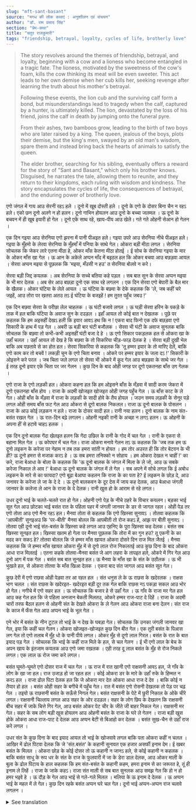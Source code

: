 ```yaml
---
slug: "mft-sant-basant"
source: "मगध की लोक कथाएं : अनुशाीलन एवं संचयन"
author: "डॉ. राम प्रसाद सिंह"
section: "प्रेम-कथा"
title: "चतुर राजकुमारी"
tags: "friendship, betrayal, loyalty, cycles of life, brotherly love"
---
```

<blockquote>
The story revolves around the themes of friendship, betrayal, and loyalty, beginning with a cow and a lioness who become entangled in a tragic fate. The lioness, motivated by the sweetness of the cow's foam, kills the cow thinking its meat will be even sweeter. This act leads to her own demise when her cub kills her, seeking revenge after learning the truth about his mother's betrayal.

Following these events, the lion cub and the surviving calf form a bond, but misunderstandings lead to tragedy when the calf, captured by a hunter, is ultimately killed. The lion, devastated by the loss of his friend, joins the calf in death by jumping onto the funeral pyre.

From their ashes, two bamboos grow, leading to the birth of two boys who are later raised by a king. The queen, jealous of the boys, plots their demise, but the king's men, swayed by an old man's wisdom, spare them and instead bring back the hearts of animals to satisfy the queen. 

The elder brother, searching for his sibling, eventually offers a reward for the story of "Sant and Basant," which only his brother knows. Disguised, he narrates the tale, allowing them to reunite, and they return to their kingdoms, each ruling with wisdom and kindness. The story encapsulates the cycles of life, the consequences of betrayal, and the enduring power of brotherly love.
</blockquote>

एगो जंगल में गाय आउ सेरनी रहऽ हले । दूनो में खूब दोस्ती हले । दूनो के एगो के दोसर बिना चैन न रहऽ हले। एको छन दूनो अलगे न हो हलन। दूनो गाभिन होयलन आउ दूनो के बच्चा जलमल । ऊ दूनो के बचवन में ही खूब इयारी हो गेल । दूनो एके साथ रहे, खाय-पीय आउ खेले। गते गते ओहनी सेआन हो गेलन । 

एक दिन गइया आउ सेरनिया एगो झरना में पानी पीअइत हले। गइया उपरे आउ सेरनिया नीचे पीअइत हले। गइया के मुँहमो के लेरवा सेरनिया के मुँहमाँ में पनिया के साथे गेल। ओकरा बड़ी मीठा लगल । सेरनिया सोचलक कि जेकर लारे एतना मीठा हे, ओकर माँस केतना मीठा होतई । ई सोच के सेरनिया गइया के मार के ओकर माँस खा गेल । ऊ आन के अकेले अप्पन माँद में बइठल हल कि ओकर बचवा आउ बछड़वा आयल । सेरवा अप्पन मइया से पूछलक कि 'मइया, मँउसी न हउ' त सेरनिया बोलवे न करे। 

सेरवा बड़ी जिद्द कयलक । अब सेरनिया के सच्चे बतिया कहे पड़ल । सब बात सुन के सेरवा अप्पन मइया के भी मार देलक । अब सेर आउ बछड़ा दूनो एक साथ रहे लगलन । एक दिन सेरवा एगो बेपारी के बैल मार के खैलक। ओकर घंटिया के लेले आयल । ऊ घंटिया के बछवा के देके कहलक कि 'ले, जब कहीं चरे जइहें, आउ तोरा पर खतरा अतउ तऽ ई घंटिया के बजइहें ! हम तुरत पहुँच जबउ !' 

एक दिन बछवा सेरवा के परीछा लेल चाहलक । ऊ घंटी बजावे लगल । ऊ घड़ी सेरवा हरिन के पकड़े के ताक में हल बाकि घंटिया के अवाज सुन के दउड़ल । इहाँ आयल तो कोई बात न देखलक । पूछे पर कहलक कि हम अइसहीं देखऽ हली कि इयार आवऽ हथ कि न ! एकरा बाद फिनो एक दफे बछड़वा एगो सिकारी के हाथ में पड़ गेल । अबरी ऊ बड़ी बार घंटी बजौलक । सेरवा भी घंटी के अवाज सुनलक बाकि सोचलक कि बछवा तो कभी-कभी अइसहीं घंटी बजा दे हे । ऊ एगो सिकार पकड़लक हल से ओकरा खा के उहाँ चलल । उहाँ आयल तो देख हे कि बछवा के तो सिकरिया चीड़-फाड़ देलक हे । सेरवा बड़ी दुखी भेल बाकि अब पछतावे से का होत हल। सेरवा सिकरिया से कहलक कि 'तू हम्मर इयार के तो मारिए देलें, बाकि एगो काम कर तो बचवें ! लकड़ी चुन के एगो चिता बनाव । ओकरे पर हम्मर इयार के जला दऽ !' सिकारी के ओइसने करे परल । जब चिता जले लगल तो सेरवा भी ओकरे में कूद गेल आउ बछड़वा के साथे जर गेल । ई तरह दूनो इयार एके चिता पर जर गेलन । कुछ दिन के बाद ओही जगह पर दूगो एकतनहा बाँस उग गेलक । 

एगो राजा के एगो लड़की हल। ओकरा कहना हल कि हम ओइसने बाँस के मँड़वा में सादी करम जेकरा में दूगो एकतनहा बाँस होय । राजा के अदमी खोजइत खोजइत ओही जगह पहुँच गेल । ऊ बाँस काट के ले गेल। ओही बाँस के मँड़वा में राजा के लड़की के सादी होवे के तैय होयल । जउन समय लड़की के सेनूर पड़े लगल ओही समय बाँस फट गेल आउ ओकरा से दूगो बालक निकलल। राजा ऊ दूनो बालक के पोसलन । राजा के आउ कोई लड़कन न हले। राजा के दोसर सादी हल। रानी नया हलन। दूनो बालक के नाम संत-बसंत रखल गेल । ऊ रात-दिन बढ़े लगलन। ओहनी नइकी रानी के अच्छा न लगऽ हलन। ऊ ओहनी के अपना हीं से हटावे चाहऽ हलक । 

एक दिन दूनो बालक गेंदा खेलइत हलन कि गेंदा उछिल के रानी के गोद में चल गेल । रानी के एकरा से बहाना मिल गेल । ऊ कोपघर में चल गेल। राजा ओकरा मनावे गेलन तऽ ऊ कहलक कि 'जब तक हम ऊ दूनो लइकन के करेजा पर नेहाम न तब तक हमरा सांती न होयत । हम तोर अउरत ही कि तोर बेटवन के भी ही? ऊ दूनो हमरा से मजाक करऽ हे । ऊ सब हमरा तनिक्को न सोहाय । हम ओकरा देखल न चाहीं !' का करे, राजा बेआधा के बोला के कहलक कि 'ऊ दूनो बालक के जंगल में मिला के ले जो, आउ ऊ सबके करेजा निकाल ले आव !' बेआधा ऊ दूनो बालक के जंगल में ले गेल । सब अपने में सोचे लगल कि ई अबोध लइकन के मारे से का फायदा?  एगो बूढ़ा बेआघा कहलन कि राजा के का पता हे? ई लइकन के छोड़ दे, आउ जनावर के करेजा ले जा के दे दे । ऊ दूनो बालकवन के दूर देस में जाय कह देलक, आउ बेआधा जंगली जानवर के कलेजा ले आन के राजा के दे देलक। रानी खुस हो के आराम से रहे लगल।
 
उधर दूनो भाई के चलते-चलते रात हो गेल। ओहनी एगो पेड़ के नीचे ठहरे के विचार कयलन। बड़का भाई सूत गेल आउ छोटका भाई बसंत रात के पहिला पहर में जंगली जानवर के डर से जागल रहल। ओही पेड़ तर एगो तोता आउ एगो मैना रहऽ हल। मैनवा तोता से कहलक कि एगो खिस्सा सुनावऽ । तोतवा कहलक कि 'आपबीती' सुनइअउ कि 'पर-बीती' मैनवा बोलल कि आपबीती तो रोज कहऽ हें, आझ पर बीती सुनावऽ । तोतवा एही दूनो भाई संत-बसंत के खिस्सा कहे लगल आउ एहनिए के पूरा खिस्सा कह देलक। बसंत सब खिस्सा सुनइत हल। खिस्सा खतम हो गेला पर मैनवा पूछलक कि तोरा में का गुन हउ? तू एकनी के का मदद कर सकऽ हे? तोतवा बोलल कि जे हम्मर माँस खायत ओकरा दोसरे दिन राज मिल जैतई । मैनवा कहलक कि जे हम्मर माँस खायत ओकरा मुँह में से दूगो लाल रोज निकलतई आउ कुछ दिना के बाद ओकरा आधा राज मिलतई । एतना कहके तोतवा-मैनवा बसंत जे आग लहरा के तापइत हले, ओकरे में गिर गेल आउ दूनो आग में पक गेल । बसंत सब बात सुनइत हल। ऊ मैनवा के माँस खा के संत के उठौलक । ऊ भी भुखले हल, से ओकरा तोतवा के माँस खिआ देलक । एकरा बाद संत जागल आउ बसंत सूत गेल।

कुछ देरी में एगो राछस ओही पेड़वा तर आ रहल हल । संत धनुस ले के ऊ राछस के खदेरलक । राक्षस भाग चलल । संत राछस के खदेरइत- खदेरइत बड़ी दूर तक गेल बाकि राछस नऽ पकड़ा सकल आउ भोर हो गेल। नगीचे में एगो सहर हल । ऊ सोचलक कि बजार हे से उहाँ गेल । ऊ गाँव के राजा मर गेल हल आउ कह गेल हल कि जे पहिला अनजान बेकती मिलतउ, ओकरे हम्मर राज-पाट दे दिहें । राजा के अदमी चारों तरफ बैठल हलन से ओहनी संत के देखते ओकरा के ले गेलन आउ ओकरा राजा बना देलन। संत राज के काज में फँस गेल आउ अप्पन भाई के भूल गेल । 

एने भोर में बसंत के नीन टूटल तो भाई के न देख के घबड़ा गेल। सोचलक कि उनका जंगली जानवर खा गेल, इया कि कहीं चल गेलन। ओकरा खोजइत-खोजइत कुछ दिन बीत गेल। एक तुरी बसंत के पिआस लग गेल तो एगो तलाब में मुँह धो के पानी पीये लगल। ओकर मुँह से दूगो लाल गिरल। बसंत के रात के बात इयाद पड़ गेल । सोचलक कि भाई के कहीं राज मिले के हल, से चल गेलन । ई भी एगो लाल के बेच के अपन खाय के इंतजाम कयलक आउ एगो जमा रखलक । एही तरह दू लाल बसंत के मुँह से रोज निकले लगल। एक लाल ऊ रोज जमा करे लगल। 

बसंत घूमते-घूमते एगो दोसर राज में चल गेल । ऊ राज में रात खानी एगो राक्षसनी आवऽ हल, जे गाँव के लोग के खा जा हल। राज उजाड़ हो जा रहल हल । कोई ओकरा डर के मारे के उहाँ रुके के हिम्मत न करऽ हल । राजा ढोल पिटा देलक हल कि जे ओकरा मार देत ओकरा आधा राज दे देव । बाकि कोई न तैयार हो हल । बसंत ओही सहर के बगीचे में पहुँच गेल। रात में बसंत एगो रोसनी देखलक तो पेड़ पर चढ़ गेल । तइयो ऊ राछसनी बसंत के सऊँसे निगल गेल। बसंत राक्षसनी के पेटे में छुरी निकाल के ओके चीरे लगल। राक्षसनी चिल्लाय लगल आउ सहर के ओर दउड़ल। सहर के लोग छिप के देखलन कि राक्षसनी बीच सहर में जाके चित्ते गिर गेल, आउ बसंत ओकर पेट चीर के जीते जी बाहर निकल गेल। राक्षसनी मर गेल। सहर के सब लोग बड़ी खुस होयलन आउ ओहनी बसंत के राजा के घरे ले गेलन । राजा बड़ी खुस होके ओकरा आधा राज-पाट दे देलक आउ अप्पन बेटी से बिआहो कर देलक । बसंत सुख-चैन से उहाँ राज करे लगल । 

उधर संत के कुछ दिना के बाद इयाद आयल तो भाई के खोजवावे लगल बाकि पता ओकरा कहीं न चलल । आखिर में ढोल पिटवा देलक कि जे 'संत.बसंत' के कहानी सुनावत एक हजार असर्फी इनाम देम। ई खबर बसंत के मिलल । ओकरा छोड़ के कोई दोसर तो ऊ कहानी न जानऽ हले, से कोई कहानी न कहलक । बाकि बसंत साधु के रूप धर के संत के राज के फुलवारी में जा के डेरा डाल देलक, आउ ओकर माली के बुला के ढोल पिटाय के हाल कहलक कि हम संत-बसंत के कहानी कहम, हमरा इनाम से का जरूरत हे, तूं ही इनाम ले लिहें । राजा के जाके कहऽ। राजा संत माली से सब बात सुनलक आउ समझ गेल कि हो न हो हमर भइवे हे । ऊ दौड़ के गेल आउ भाई से गले-गले मिलल । मलिया के ऊ इनाम दे देलक । ऊ अप्पन भाई के महल में ले गेल। कुछ दिन रहके बसंत अप्पन घरे चल गेल। दूनो भाई अप्पन-अप्पन राज चलावे लगलन ।


<details>
<summary>See translation</summary>

Once, a cow and a lioness were drinking water at a waterfall. The cow was drinking from above while the lioness was drinking from below. The cow's foam mixed with the water and went into the lioness's mouth. It tasted very sweet to her. The lioness thought, if the foam is so sweet, how sweet must the cow's meat be. Thinking this, the lioness killed the cow and ate its flesh. She sat alone in her den when her cubs and calves came. The lion cub asked his mother, "Mother, is there no aunt?" but the lioness did not reply.

The lion cub persisted. Eventually, the lioness had to tell the truth. After hearing everything, the cub killed his own mother too. Now both the lion and the calf began to live together. One day, the lion cub killed a merchant's bull. He brought the bell that was on it. He gave the bell to the calf and said, "Here, when you go grazing and if there is any danger, this bell will ring! I will come immediately!"

One day, the calf wanted to test the lion cub. He started ringing the bell. At that moment, the lion was on the lookout to catch a deer, but hearing the bell's sound, he ran away. When he arrived, he saw nothing. When asked, he said, "I was just checking to see if my friend was coming or not!" After that, the calf fell into the hands of a hunter. The calf rang the bell many times. The lion also heard the bell but thought the calf was just ringing it for fun. He caught a deer and went to that place. When he arrived, he saw that the calf had been torn apart by the hunter. The lion was very sad but regretting would not help now. He told the hunter, "You have killed my friend, but please do one thing! Gather wood and make a pyre. Burn my friend on it!" The hunter did as instructed. When the pyre started burning, the lion also jumped into it and burned with the calf. Thus, both friends were burned on the same pyre. After a few days, two solitary bamboos grew at the same place.

There was a king who had a daughter. She had promised that she would marry whoever could find a bamboo that had two solitary bamboos. The king's men searched and found that bamboo. They cut it down and brought it to the king. The king's daughter was about to get married in that bamboo. Just when her bridal makeup was being applied, the bamboo split open, and two boys emerged from it. The king raised both boys. The king had no other children. The king had remarried, and the new queen did not like the two boys. She wanted to remove them from her sight.

One day, while the two boys were playing with a ball, the ball bounced and landed in the queen's lap. The queen seized the opportunity. She went to the anger room. When the king went to persuade her, she said, "Until I get the hearts of those two boys, I will not be at peace. Do you think your wife and your sons matter to me? Those two make fun of me. I do not want to see them!" What could the king do? He told his men to take the two boys into the forest and bring back their hearts! The men took the two boys to the forest. Everyone was thinking, what benefit would there be in killing these innocent boys? An old man suggested that they should leave the boys alive and just get the hearts of some beasts instead. He said to send the boys away and obtain the hearts of wild animals to give to the king. The men told the two boys to go far away, and they brought the hearts of wild beasts to the king. The queen was happy and began to live peacefully.

Meanwhile, after some days, the elder brother remembered his brother and began searching for him, but he could not find him anywhere. Finally, he announced that whoever narrated the story of "Sant and Basant" would receive a thousand gold coins as a reward. This news reached Basant. No one else knew the story except him, so no one came forward to tell it. Basant disguised himself as a sage and went to Sant's kingdom, settled in the garden, and called the gardener to beat the drum, saying that he would narrate the story of Sant and Basant; he needed no reward; the gardener could claim it instead. The king heard everything from the gardener and realized that it must be his brother. He rushed there and embraced his brother. He rewarded the gardener. He took his brother to the palace. After staying a few days, Basant returned to his home. Both brothers began to rule their respective kingdoms.
</details>